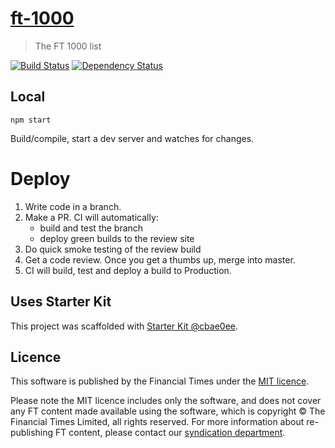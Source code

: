 # [ft-1000](https://ig.ft.com/ft-1000)

> The FT 1000 list

[![Build Status][circle-image]][circle-url] [![Dependency Status][devdeps-image]][devdeps-url]

## Local

```
npm start
```

Build/compile, start a dev server and watches for changes.

# Deploy

1. Write code in a branch.
2. Make a PR. CI will automatically:
    * build and test the branch
    * deploy green builds to the review site
3. Do quick smoke testing of the review build
4. Get a code review. Once you get a thumbs up, merge into master.
5. CI will build, test and deploy a build to Production.


## Uses Starter Kit

This project was scaffolded with [Starter Kit @cbae0ee](https://github.com/ft-interactive/starter-kit/tree/cbae0ee).

## Licence
This software is published by the Financial Times under the [MIT licence](http://opensource.org/licenses/MIT).

Please note the MIT licence includes only the software, and does not cover any FT content made available using the software, which is copyright &copy; The Financial Times Limited, all rights reserved. For more information about re-publishing FT content, please contact our [syndication department](http://syndication.ft.com/).

<!-- badge URLs -->
[circle-url]: https://circleci.com/gh/ft-interactive/ft-1000
[circle-image]: https://circleci.com/gh/ft-interactive/ft-1000/tree/master.svg?style=shield

[devdeps-url]: https://david-dm.org/ft-interactive/ft-1000#info=devDependencies
[devdeps-image]: https://img.shields.io/david/dev/ft-interactive/ft-1000.svg?style=flat-square
